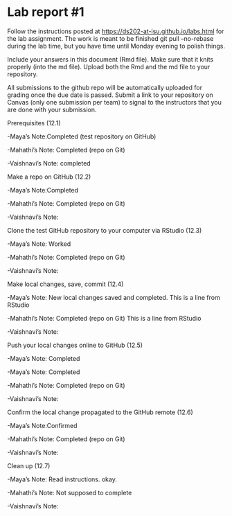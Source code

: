 
<!-- README.md is generated from README.Rmd. Please edit the README.Rmd file -->

# Lab report \#1

Follow the instructions posted at
<https://ds202-at-isu.github.io/labs.html> for the lab assignment. The
work is meant to be finished git pull –no-rebase during the lab time,
but you have time until Monday evening to polish things.

Include your answers in this document (Rmd file). Make sure that it
knits properly (into the md file). Upload both the Rmd and the md file
to your repository.

All submissions to the github repo will be automatically uploaded for
grading once the due date is passed. Submit a link to your repository on
Canvas (only one submission per team) to signal to the instructors that
you are done with your submission.

Prerequisites (12.1)

-Maya’s Note:Completed (test repository on GitHub)

-Mahathi’s Note: Completed (repo on Git)

-Vaishnavi’s Note: completed

Make a repo on GitHub (12.2)

-Maya’s Note:Completed

-Mahathi’s Note: Completed (repo on Git)

-Vaishnavi’s Note:

Clone the test GitHub repository to your computer via RStudio (12.3)

-Maya’s Note: Worked

-Mahathi’s Note: Completed (repo on Git)

-Vaishnavi’s Note:

Make local changes, save, commit (12.4)

-Maya’s Note: New local changes saved and completed. This is a line from
RStudio

-Mahathi’s Note: Completed (repo on Git) This is a line from RStudio

-Vaishnavi’s Note:

Push your local changes online to GitHub (12.5)

-Maya’s Note: Completed

-Maya’s Note: Completed

-Mahathi’s Note: Completed (repo on Git)

-Vaishnavi’s Note:

Confirm the local change propagated to the GitHub remote (12.6)

-Maya’s Note:Confirmed

-Mahathi’s Note: Completed (repo on Git)

-Vaishnavi’s Note:

Clean up (12.7)

-Maya’s Note: Read instructions. okay.

-Mahathi’s Note: Not supposed to complete

-Vaishnavi’s Note:
